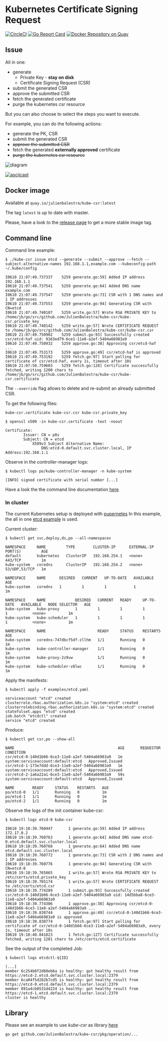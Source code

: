 # Kubernetes Certificate Signing Request 

[![CircleCI](https://circleci.com/gh/JulienBalestra/kube-csr.svg?style=svg)](https://circleci.com/gh/JulienBalestra/kube-csr) [![Go Report Card](https://goreportcard.com/badge/github.com/JulienBalestra/kube-csr)](https://goreportcard.com/report/github.com/JulienBalestra/kube-csr) [![Docker Repository on Quay](https://quay.io/repository/julienbalestra/kube-csr/status "Docker Repository on Quay")](https://quay.io/repository/julienbalestra/kube-csr)

## Issue

All in one:
* generate
    * Private Key - **stay on disk**
    * Certificate Signing Request (CSR)
* submit the generated CSR
* approve the submitted CSR
* fetch the generated certificate
* purge the kubernetes csr resource


But you can also choose to select the steps you want to execute.

For example, you can do the following actions:
* generate the PK, CSR
* submit the generated CSR
* <s>approve the submitted CSR</s>
* fetch the generated **externally approved** certificate
* <s>purge the kubernetes csr resource</s>

![diagram](docs/diagram.svg)

[![asciicast](https://asciinema.org/a/uIh0ujCiRiWJ6NOyLcEf369vq.png)](https://asciinema.org/a/uIh0ujCiRiWJ6NOyLcEf369vq)

## Docker image

Available at `quay.io/julienbalestra/kube-csr:latest`

The tag `latest` is up to date with master.

Please, have a look to the [release  page](https://github.com/JulienBalestra/kube-csr/releases) to get a more stable image tag.

## Command line

Command line example:
```text
$ ./kube-csr issue etcd --generate --submit --approve --fetch --subject-alternative-names 192.168.1.1,example.com --kubeconfig-path ~/.kube/config

I0610 21:07:49.737337    5259 generate.go:59] Added IP address 192.168.1.1
I0610 21:07:49.737541    5259 generate.go:64] Added DNS name example.com
I0610 21:07:49.737547    5259 generate.go:73] CSR with 1 DNS names and 1 IP addresses
I0610 21:07:49.737553    5259 generate.go:94] Generating CSR with CN=etcd
I0610 21:07:49.740107    5259 write.go:57] Wrote RSA PRIVATE KEY to /home/jb/go/src/github.com/JulienBalestra/kube-csr/kube-csr.private_key
I0610 21:07:49.740142    5259 write.go:57] Wrote CERTIFICATE REQUEST to /home/jb/go/src/github.com/JulienBalestra/kube-csr/kube-csr.csr
I0610 21:07:49.750902    5259 submit.go:93] Successfully created csr/etcd-haf uid: 9163ed79-6ce1-11e8-a2ef-5404a66983a9
I0610 21:07:49.750932    5259 approve.go:38] Approving csr/etcd-haf ...
I0610 21:07:49.753173    5259 approve.go:49] csr/etcd-haf is approved
I0610 21:07:49.753192    5259 fetch.go:97] Start polling for certificate of csr/etcd-haf, every 1s, timeout after 10s
I0610 21:07:50.759603    5259 fetch.go:128] Certificate successfully fetched, writing 1200 chars to /home/jb/go/src/github.com/JulienBalestra/kube-csr/kube-csr.certificate
```

The `--override` flag allows to delete and re-submit an already submitted CSR.

To get the following files:
```text
kube-csr.certificate kube-csr.csr kube-csr.private_key
```

```text
$ openssl x509 -in kube-csr.certificate -text -noout

Certificate:
        Issuer: CN = p8s
        Subject: CN = etcd
            X509v3 Subject Alternative Name: 
                DNS:etcd-0.default.svc.cluster.local, IP Address:192.168.1.1
```

Observe in the controller-manager logs:
```text
$ kubectl logs po/kube-controller-manager -n kube-system

[INFO] signed certificate with serial number [...]
```

Have a look the the command line documentation [here](docs/kube-csr.md)


### In cluster

The current Kubernetes setup is deployed with [pupernetes](https://github.com/DataDog/pupernetes)
In this example, the all in one [etcd example](examples/etcd.yaml) is used.

Current cluster:
```text
$ kubectl get svc,deploy,ds,po --all-namespaces

NAMESPACE     NAME         TYPE        CLUSTER-IP      EXTERNAL-IP   PORT(S)         AGE
default       kubernetes   ClusterIP   192.168.254.1   <none>        443/TCP         1m
kube-system   coredns      ClusterIP   192.168.254.2   <none>        53/UDP,53/TCP   1m

NAMESPACE     NAME      DESIRED   CURRENT   UP-TO-DATE   AVAILABLE   AGE
kube-system   coredns   1         1         1            1           1m

NAMESPACE     NAME             DESIRED   CURRENT   READY     UP-TO-DATE   AVAILABLE   NODE SELECTOR   AGE
kube-system   kube-proxy       1         1         1         1            1           <none>          1m
kube-system   kube-scheduler   1         1         1         1            1           <none>          1m

NAMESPACE     NAME                       READY     STATUS    RESTARTS   AGE
kube-system   coredns-747dbcf5df-zllhm   1/1       Running   0          1m
kube-system   kube-controller-manager    1/1       Running   0          1m
kube-system   kube-proxy-2z9vw           1/1       Running   0          1m
kube-system   kube-scheduler-v8lwc       1/1       Running   0          1m
``` 

Apply the manifests:
```text
$ kubectl apply -f examples/etcd.yaml 

serviceaccount "etcd" created
clusterrole.rbac.authorization.k8s.io "system:etcd" created
clusterrolebinding.rbac.authorization.k8s.io "system:etcd" created
statefulset.apps "etcd" created
job.batch "etcdctl" created
service "etcd" created
```

Produce:
```text
$ kubectl get csr,po --show-all

NAME                                              AGE       REQUESTOR                            CONDITION
csr/etcd-0-140d1b66-6ce3-11e8-a2ef-5404a66983a9   1m        system:serviceaccount:default:etcd   Approved,Issued
csr/etcd-1-173e7ddd-6ce3-11e8-a2ef-5404a66983a9   1m        system:serviceaccount:default:etcd   Approved,Issued
csr/etcd-2-1a6a22a1-6ce3-11e8-a2ef-5404a66983a9   59s       system:serviceaccount:default:etcd   Approved,Issued

NAME        READY     STATUS    RESTARTS   AGE
po/etcd-0   1/1       Running   0          1m
po/etcd-1   1/1       Running   0          1m
po/etcd-2   1/1       Running   0          1m
```

Observe the logs of the init container kube-csr:
```text
$ kubectl logs etcd-0 kube-csr

I0610 19:18:39.760447       1 generate.go:59] Added IP address 172.17.0.2
I0610 19:18:39.760763       1 generate.go:64] Added DNS name etcd-0.etcd.default.svc.cluster.local
I0610 19:18:39.760768       1 generate.go:64] Added DNS name etcd.default.svc.cluster.local
I0610 19:18:39.760772       1 generate.go:73] CSR with 2 DNS names and 1 IP addresses
I0610 19:18:39.760776       1 generate.go:94] Generating CSR with CN=etcd-0
I0610 19:18:39.765065       1 write.go:57] Wrote RSA PRIVATE KEY to /etc/certs/etcd.private_key
I0610 19:18:39.765174       1 write.go:57] Wrote CERTIFICATE REQUEST to /etc/certs/etcd.csr
I0610 19:18:39.774289       1 submit.go:93] Successfully created csr/etcd-0-140d1b66-6ce3-11e8-a2ef-5404a66983a9 uid: 14d5bba8-6ce3-11e8-a2ef-5404a66983a9
I0610 19:18:39.774306       1 approve.go:38] Approving csr/etcd-0-140d1b66-6ce3-11e8-a2ef-5404a66983a9 ...
I0610 19:18:39.838744       1 approve.go:49] csr/etcd-0-140d1b66-6ce3-11e8-a2ef-5404a66983a9 is approved
I0610 19:18:39.838774       1 fetch.go:97] Start polling for certificate of csr/etcd-0-140d1b66-6ce3-11e8-a2ef-5404a66983a9, every 1s, timeout after 10s
I0610 19:18:40.841823       1 fetch.go:127] Certificate successfully fetched, writing 1281 chars to /etc/certs/etcd.certificate
```

See the output of the completed Job:
```text
$ kubectl logs etcdctl-${ID}

[...]
member 6c254b8f2d60eb6a is healthy: got healthy result from https://etcd-2.etcd.default.svc.cluster.local:2379
member 6ca04f5d282b7cd5 is healthy: got healthy result from https://etcd-0.etcd.default.svc.cluster.local:2379
member 891a4cb0531d4224 is healthy: got healthy result from https://etcd-1.etcd.default.svc.cluster.local:2379
cluster is healthy
```

## Library

Please see an example to use *kube-csr* as library [here](examples/issue.go)

```bash
go get github.com/JulienBalestra/kube-csr/pkg/operation/...
```